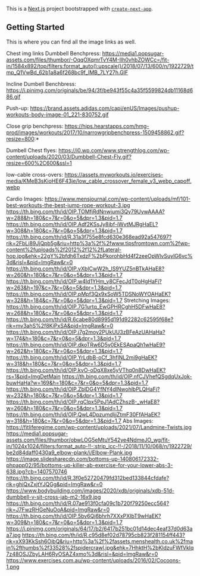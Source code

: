This is a [Next.js](https://nextjs.org) project bootstrapped with [`create-next-app`](https://github.com/vercel/next.js/tree/canary/packages/create-next-app).

## Getting Started

This is where you can find all the image links as well. 


Chest img links
Dumbbell Benchpress: https://media1.popsugar-assets.com/files/thumbor/-OqqOXqmrTvY4M-Ilh0vhbZOWCc=/fit-in/1584x892/top/filters:format_auto():upscale()/2018/07/13/600/n/1922729/tmp_Q1VwBd_62b1a8a6f268bc9f_IMB_7LY27h.GIF

Incline Dumbell Benchbress:  https://i.pinimg.com/originals/be/94/3f/be943f55c4a35f5599824db11168d686.gif

Push-up: https://brand.assets.adidas.com/capi/enUS/Images/pushup-workouts-body-image-01_221-830752.gif

Close grip benchpress: https://hips.hearstapps.com/hmg-prod/images/workouts/2017/10/narrowgripbenchpress-1509458862.gif?resize=800:*

Dumbell Chest flyes: https://i0.wp.com/www.strengthlog.com/wp-content/uploads/2020/03/Dumbbell-Chest-Fly.gif?resize=600%2C600&ssl=1

low-cable cross-overs: https://assets.myworkouts.io/exercises-media/KMeB3sKioHE6F43je/low_cable_crossover_female_v3_webp_capoff.webp 

Cardio Images:
https://www.mensjournal.com/wp-content/uploads/mf/101-best-workouts-the-best-jump-rope-workout-3.jpg
https://th.bing.com/th/id/OIP.TOMfjRdNnwjumi3Qy79UywAAAA?w=288&h=180&c=7&r=0&o=5&dpr=1.3&pid=1.7
https://th.bing.com/th/id/OIP.Adf2KSsJy8ibf-iWvtMJRgHaEL?w=308&h=180&c=7&r=0&o=5&dpr=1.3&pid=1.7
https://th.bing.com/th/id/R.31a3f755e8fcd630e368ead92a547697?rik=2FbLi89JjQpb5g&riu=http%3a%2f%2fwww.tipsfromtown.com%2fwp-content%2fuploads%2f2012%2f12%2fLateral-hop.jpg&ehk=22gY%2bfdh6TxdzF%2bPkorohbHd4f2zeeOpWlvSuylG6vc%3d&risl=&pid=ImgRaw&r=0
https://th.bing.com/th/id/OIP.vXbICwW2h_lS9YUZ5nBTkAHaE8?w=260&h=180&c=7&r=0&o=5&dpr=1.3&pid=1.7
https://th.bing.com/th/id/OIP.w4Id1YHm_y8CFecJdT0oHgHaFj?w=263&h=197&c=7&r=0&o=5&dpr=1.3&pid=1.7
https://th.bing.com/th/id/OIP.pMpf3Qx9xSoW5TDSNoWYOAHaEK?w=328&h=184&c=7&r=0&o=5&dpr=1.3&pid=1.7
Stretching Images:
https://th.bing.com/th/id/OIP.7G1urtq_EwGPHRCghH5DFwHaE8?w=268&h=180&c=7&r=0&o=5&dpr=1.3&pid=1.7
https://th.bing.com/th/id/R.6cabe80d8995d191d92282c62595f68e?rik=mv3ahS%2f8KiPxSA&pid=ImgRaw&r=0
https://th.bing.com/th/id/OIP.j7g2moy2PUkUU3zBFeAzUAHaHa?w=174&h=180&c=7&r=0&o=5&dpr=1.3&pid=1.7
https://th.bing.com/th/id/OIP.dkoTRw6D5y0EkESApaQh1wHaE9?w=262&h=180&c=7&r=0&o=5&dpr=1.3&pid=1.7
https://th.bing.com/th/id/OIP.YrLdbB-oCf_3hfINL2mi9gHaEK?w=318&h=180&c=7&r=0&o=5&dpr=1.3&pid=1.7
https://th.bing.com/th/id/OIP.kvO-oDqX8xe5yVThq0n8DwHaEK?rs=1&pid=ImgDetMain
https://th.bing.com/th/id/OIP.nfCJVhefQSgdqUxJok-buwHaHa?w=169&h=180&c=7&r=0&o=5&dpr=1.3&pid=1.7
https://th.bing.com/th/id/OIP.ZblDG4YfNY4dlNwohlbPLQHaFj?w=232&h=180&c=7&r=0&o=5&dpr=1.3&pid=1.7
https://th.bing.com/th/id/OIP.rqClpx5PpJ1AdCZhszB-_wHaE8?w=260&h=180&c=7&r=0&o=5&dpr=1.3&pid=1.7
https://th.bing.com/th/id/OIP.QwL4DpzumdljjZtmF30FfAHaEK?w=318&h=180&c=7&r=0&o=5&dpr=1.3&pid=1.7
Abs Images: 
https://fitliferegime.com/wp-content/uploads/2021/07/Landmine-Twists.jpg
https://media1.popsugar-assets.com/files/thumbor/obwLOG5eMtuY542ye4NdmeJO_wg/fit-in/1024x1024/filters:format_auto-!!-:strip_icc-!!-/2018/11/10/068/n/1922729/be2d84daff0430a9_elbow-plank/i/Elbow-Plank.jpg
https://image.slidesharecdn.com/bottoms-up-140806172332-phpapp02/95/bottoms-up-killer-ab-exercise-for-your-lower-abs-3-638.jpg?cb=1407570746
https://th.bing.com/th/id/R.3f0e52720479fd312bed133844cfdafe?rik=ghiQxZxjtYJQGg&pid=ImgRaw&r=0
https://www.bodybuilding.com/images/2020/xdb/originals/xdb-51d-dumbbell-v-sit-cross-jab-m2-16x9.jpg
https://th.bing.com/th/id/R.07ae913f0cfa09c1b720f79250ecc564?rik=J7FwzRHGeNuOoA&pid=ImgRaw&r=0
https://th.bing.com/th/id/OIP.5bv6Qj6bhrh7XXxPXIbT9wHaEK?w=309&h=180&c=7&r=0&o=5&dpr=1.3&pid=1.7
https://i.pinimg.com/originals/64/17/b2/6417b251bc01d14dec4eaf37d0d63aa7.jpg
https://th.bing.com/th/id/R.c95d8ef02d78795cb823f281154ff443?rik=xX93KkSsh6OibQ&riu=http%3a%2f%2fassets.menshealth.co.uk%2fmain%2fthumbs%2f33528%2fspidercrawl.jpg&ehk=7HhktH%2bKldzuFWfVkIq7z48OSJZbyLAH6RyOSAZ4xmo%3d&risl=&pid=ImgRaw&r=0
https://www.exercises.com.au/wp-content/uploads/2016/02/Cocoons-1.png
